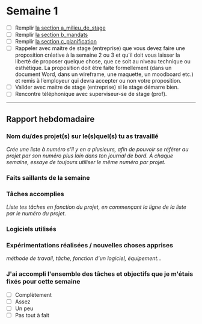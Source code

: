 # Semaine 1
- [ ] Remplir [la section a_milieu_de_stage](a_milieu_de_stage.md)
- [ ] Remplir [la section b_mandats](b_mandats.md)
- [ ] Remplir [la section c_planification](c_planification.md)
- [ ] Rappeler avec maitre de stage (entreprise) que vous devez faire une proposition créative à la semaine 2 ou 3 et qu'il doit vous laisser la liberté de proposer quelque chose, que ce soit au niveau technique ou esthétique.  La proposition doit être faite formellement (dans un document Word, dans un wireframe, une maquette, un moodboard etc.) et remis à l’employeur qui devra accepter ou non votre proposition.
- [ ] Valider avec maitre de stage (entreprise) si le stage démarre bien.
- [ ] Rencontre téléphonique avec superviseur-se de stage (prof). 

***

## Rapport hebdomadaire
### Nom du/des projet(s) sur le(s)quel(s) tu as travaillé
*Crée une liste à numéro s'il y en a plusieurs, afin de pouvoir se référer au projet par son numéro plus loin dans ton journal de bord. À chaque semaine, essaye de toujours utiliser le même numéro par projet.*

### Faits saillants de la semaine

### Tâches accomplies
*Liste tes tâches en fonction du projet, en commençant la ligne de la liste par le numéro du projet.*

### Logiciels utilisés

### Expérimentations réalisées / nouvelles choses apprises
*méthode de travail, tâche, fonction d'un logiciel, équipement…* 

### J'ai accompli l'ensemble des tâches et objectifs que je m'étais fixés pour cette semaine
- [ ] Complètement
- [ ] Assez
- [ ] Un peu
- [ ] Pas tout à fait
